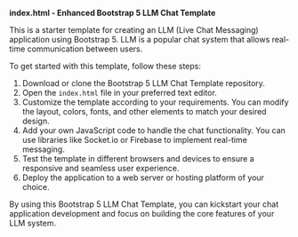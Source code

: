 **index.html - Enhanced Bootstrap 5 LLM Chat Template**

This is a starter template for creating an LLM (Live Chat Messaging) application using Bootstrap 5. LLM is a popular chat system that allows real-time communication between users.

To get started with this template, follow these steps:

1. Download or clone the Bootstrap 5 LLM Chat Template repository.
2. Open the `index.html` file in your preferred text editor.
3. Customize the template according to your requirements. You can modify the layout, colors, fonts, and other elements to match your desired design.
4. Add your own JavaScript code to handle the chat functionality. You can use libraries like Socket.io or Firebase to implement real-time messaging.
5. Test the template in different browsers and devices to ensure a responsive and seamless user experience.
6. Deploy the application to a web server or hosting platform of your choice.

By using this Bootstrap 5 LLM Chat Template, you can kickstart your chat application development and focus on building the core features of your LLM system.
